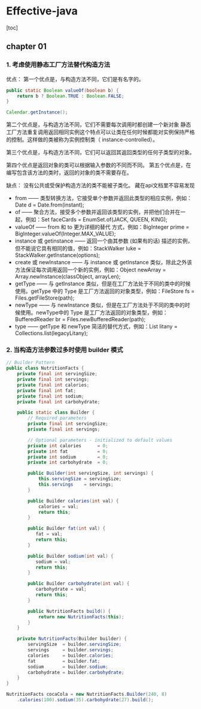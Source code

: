 # Effective-java #
[toc]

## chapter 01 ##

### 1. 考虑使用静态工厂方法替代构造方法 ###

优点：
第一个优点是，与构造方法不同，它们是有名字的。


``` java
public static Boolean valueOf(boolean b) {
    return b ? Boolean.TRUE : Boolean.FALSE;
}
```

``` java
Calendar.getInstance();

```

第二个优点是，与构造方法不同，它们不需要每次调用时都创建一个新对象
静态工厂方法重复调用返回相同实例这个特点可以让类在任何时候都能对实例保持严格的控制。这样做的类被称为实例控制类（ instance-controlled）。


第三个优点是，与构造方法不同，它们可以返回其返回类型的任何子类型的对象。

第四个优点是返回对象的类可以根据输入参数的不同而不同。
第五个优点是，在编写包含该方法的类时，返回的对象的类不需要存在。

缺点：
没有公共或受保护构造方法的类不能被子类化。
藏在api文档里不容易发现


- from —— 类型转换方法，它接受单个参数并返回此类型的相应实例，例如：Date d = Date.from(instant);
- of —— 聚合方法，接受多个参数并返回该类型的实例，并把他们合并在一起，例如：Set faceCards = EnumSet.of(JACK, QUEEN, KING);
- valueOf —— from 和 to 更为详细的替代 方式，例如：BigInteger prime = BigInteger.valueOf(Integer.MAX_VALUE);
- instance 或 getinstance —— 返回一个由其参数 (如果有的话) 描述的实例，但不能说它具有相同的值，例如：StackWalker luke = StackWalker.getInstance(options);
- create 或 newInstance —— 与 instance 或 getInstance 类似，除此之外该方法保证每次调用返回一个新的实例，例如：Object newArray = Array.newInstance(classObject, arrayLen);
- getType —— 与 getInstance 类似，但是在工厂方法处于不同的类中的时候使用。getType 中的 Type 是工厂方法返回的对象类型，例如：FileStore fs = Files.getFileStore(path);
- newType —— 与 newInstance 类似，但是在工厂方法处于不同的类中的时候使用。newType中的 Type 是工厂方法返回的对象类型，例如：BufferedReader br = Files.newBufferedReader(path);
- type —— getType 和 newType 简洁的替代方式，例如：List litany = Collections.list(legacyLitany);

### 2. 当构造方法参数过多时使用 builder 模式 ###

``` java
// Builder Pattern
public class NutritionFacts {
    private final int servingSize;
    private final int servings;
    private final int calories;
    private final int fat;
    private final int sodium;
    private final int carbohydrate;

    public static class Builder {
        // Required parameters
        private final int servingSize;
        private final int servings;

        // Optional parameters - initialized to default values
        private int calories      = 0;
        private int fat           = 0;
        private int sodium        = 0;
        private int carbohydrate  = 0;

        public Builder(int servingSize, int servings) {
            this.servingSize = servingSize;
            this.servings    = servings;
        }

        public Builder calories(int val) { 
            calories = val;      
            return this;
        }

        public Builder fat(int val) { 
           fat = val;           
           return this;
        }

        public Builder sodium(int val) { 
           sodium = val;        
           return this; 
        }

        public Builder carbohydrate(int val) { 
           carbohydrate = val;  
           return this; 
        }

        public NutritionFacts build() {
            return new NutritionFacts(this);
        }
    }

    private NutritionFacts(Builder builder) {
        servingSize  = builder.servingSize;
        servings     = builder.servings;
        calories     = builder.calories;
        fat          = builder.fat;
        sodium       = builder.sodium;
        carbohydrate = builder.carbohydrate;
    }
}

```

``` java
NutritionFacts cocaCola = new NutritionFacts.Builder(240, 8)
    .calories(100).sodium(35).carbohydrate(27).build();

```


